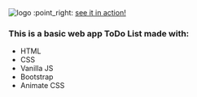
<img src="https://github.com/franncode/todo-webapp/blob/master/logo.png" alt="logo">
:point_right: <a href="_blank">see it in action!</a>

<h3>This is a basic web app ToDo List made with:</h3>
<ul>
  <li>HTML</li>
  <li>CSS</li>
  <li>Vanilla JS</li>
  <li>Bootstrap</li>
  <li>Animate CSS</li>
